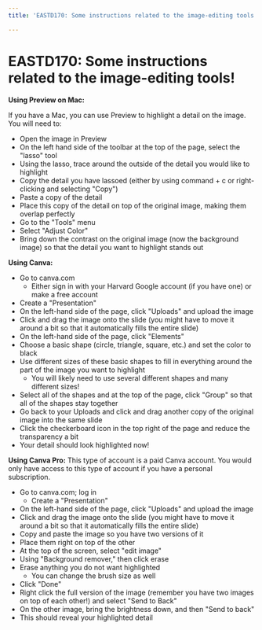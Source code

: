 ```yaml
---
title: 'EASTD170: Some instructions related to the image-editing tools!'

---
```


# EASTD170: Some instructions related to the image-editing tools!

**Using Preview on Mac:**

If you have a Mac, you can use Preview to highlight a detail on the image. You will need to:
* Open the image in Preview
* On the left hand side of the toolbar at the top of the page, select the "lasso" tool
* Using the lasso, trace around the outside of the detail you would like to highlight
* Copy the detail you have lassoed (either by using command + c or right-clicking and selecting "Copy")
* Paste a copy of the detail
* Place this copy of the detail on top of the original image, making them overlap perfectly
* Go to the "Tools" menu
* Select "Adjust Color"
* Bring down the contrast on the original image (now the background image) so that the detail you want to highlight stands out

**Using Canva:**
* Go to canva.com
    * Either sign in with your Harvard Google account (if you have one) or make a free account
* Create a "Presentation"
* On the left-hand side of the page, click "Uploads" and upload the image
* Click and drag the image onto the slide (you might have to move it around a bit so that it automatically fills the entire slide)
* On the left-hand side of the page, click "Elements"
* Choose a basic shape (circle, triangle, square, etc.) and set the color to black
* Use different sizes of these basic shapes to fill in everything around the part of the image you want to highlight
    * You will likely need to use several different shapes and many different sizes!
* Select all of the shapes and at the top of the page, click "Group" so that all of the shapes stay together
* Go back to your Uploads and click and drag another copy of the original image into the same slide
* Click the checkerboard icon in the top right of the page and reduce the transparency a bit
* Your detail should look highlighted now!

**Using Canva Pro:**
This type of account is a paid Canva account. You would only have access to this type of account if you have a personal subscription.
* Go to canva.com; log in
    * Create a "Presentation"
* On the left-hand side of the page, click "Uploads" and upload the image
* Click and drag the image onto the slide (you might have to move it around a bit so that it automatically fills the entire slide)
* Copy and paste the image so you have two versions of it
* Place them right on top of the other
* At the top of the screen, select "edit image"
* Using "Background remover," then click erase
* Erase anything you do not want highlighted
    * You can change the brush size as well
* Click "Done"
* Right click the full version of the image (remember you have two images on top of each other!) and select "Send to Back"
* On the other image, bring the brightness down, and then "Send to back"
* This should reveal your highlighted detail


